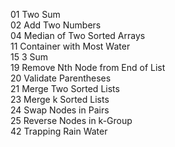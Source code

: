 01 Two Sum  
02 Add Two Numbers  
04 Median of Two Sorted Arrays  
11 Container with Most Water  
15 3 Sum  
19 Remove Nth Node from End of List  
20 Validate Parentheses  
21 Merge Two Sorted Lists  
23 Merge k Sorted Lists  
24 Swap Nodes in Pairs  
25 Reverse Nodes in k-Group  
42 Trapping Rain Water  